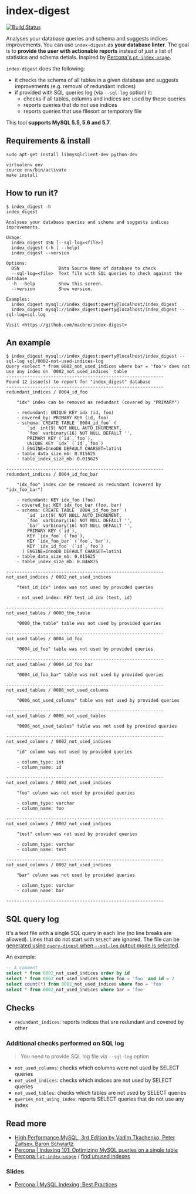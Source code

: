 # index-digest

[![Build Status](https://travis-ci.org/macbre/index-digest.svg?branch=master)](https://travis-ci.org/macbre/index-digest)

Analyses your database queries and schema and suggests indices improvements. You can use `index-digest` as **your database linter**. The goal is to **provide the user with actionable reports** instead of just a list of statistics and schema detials. Inspired by [Percona's `pt-index-usage`](https://www.percona.com/doc/percona-toolkit/LATEST/pt-index-usage.html).

`index-digest` does the following:

* it checks the schema of all tables in a given database and suggests improvements (e.g. removal of redundant indices)
* if provided with SQL queries log (via `--sql-log` option) it:
  * checks if all tables, columns and indices are used by these queries
  * reports queries that do not use indices
  * reports queries that use filesort or temporary file

This tool **supports MySQL 5.5, 5.6 and 5.7**.

## Requirements & install

```
sudo apt-get install libmysqlclient-dev python-dev

virtualenv env
source env/bin/activate
make install
```

## How to run it?

```
$ index_digest -h
index_digest

Analyses your database queries and schema and suggests indices improvements.

Usage:
  index_digest DSN [--sql-log=<file>]
  index_digest (-h | --help)
  index_digest --version

Options:
  DSN               Data Source Name of database to check
  --sql-log=<file>  Text file with SQL queries to check against the database
  -h --help         Show this screen.
  --version         Show version.

Examples:
  index_digest mysql://index_digest:qwerty@localhost/index_digest
  index_digest mysql://index_digest:qwerty@localhost/index_digest --sql-log=sql.log

Visit <https://github.com/macbre/index-digest>
```

## An example

```
$ index_digest mysql://index_digest:qwerty@localhost/index_digest --sql-log sql/0002-not-used-indices-log 
Query <select * from 0002_not_used_indices where bar = 'foo'> does not use any index on `0002_not_used_indices` table
------------------------------------------------------------
Found 12 issue(s) to report for "index_digest" database
------------------------------------------------------------
redundant_indices / 0004_id_foo

	"idx" index can be removed as redundant (covered by "PRIMARY")

	- redundant: UNIQUE KEY idx (id, foo)
	- covered_by: PRIMARY KEY (id, foo)
	- schema: CREATE TABLE `0004_id_foo` (
	    `id` int(9) NOT NULL AUTO_INCREMENT,
	    `foo` varbinary(16) NOT NULL DEFAULT '',
	    PRIMARY KEY (`id`,`foo`),
	    UNIQUE KEY `idx` (`id`,`foo`)
	  ) ENGINE=InnoDB DEFAULT CHARSET=latin1
	- table_data_size_mb: 0.015625
	- table_index_size_mb: 0.015625

------------------------------------------------------------
redundant_indices / 0004_id_foo_bar

	"idx_foo" index can be removed as redundant (covered by "idx_foo_bar")

	- redundant: KEY idx_foo (foo)
	- covered_by: KEY idx_foo_bar (foo, bar)
	- schema: CREATE TABLE `0004_id_foo_bar` (
	    `id` int(9) NOT NULL AUTO_INCREMENT,
	    `foo` varbinary(16) NOT NULL DEFAULT '',
	    `bar` varbinary(16) NOT NULL DEFAULT '',
	    PRIMARY KEY (`id`),
	    KEY `idx_foo` (`foo`),
	    KEY `idx_foo_bar` (`foo`,`bar`),
	    KEY `idx_id_foo` (`id`,`foo`)
	  ) ENGINE=InnoDB DEFAULT CHARSET=latin1
	- table_data_size_mb: 0.015625
	- table_index_size_mb: 0.046875

------------------------------------------------------------
not_used_indices / 0002_not_used_indices

	"test_id_idx" index was not used by provided queries

	- not_used_index: KEY test_id_idx (test, id)

------------------------------------------------------------
not_used_tables / 0000_the_table

	"0000_the_table" table was not used by provided queries

------------------------------------------------------------
not_used_tables / 0004_id_foo

	"0004_id_foo" table was not used by provided queries

------------------------------------------------------------
not_used_tables / 0004_id_foo_bar

	"0004_id_foo_bar" table was not used by provided queries

------------------------------------------------------------
not_used_tables / 0006_not_used_columns

	"0006_not_used_columns" table was not used by provided queries

------------------------------------------------------------
not_used_tables / 0006_not_used_tables

	"0006_not_used_tables" table was not used by provided queries

------------------------------------------------------------
not_used_columns / 0002_not_used_indices

	"id" column was not used by provided queries

	- column_type: int
	- column_name: id

------------------------------------------------------------
not_used_columns / 0002_not_used_indices

	"foo" column was not used by provided queries

	- column_type: varchar
	- column_name: foo

------------------------------------------------------------
not_used_columns / 0002_not_used_indices

	"test" column was not used by provided queries

	- column_type: varchar
	- column_name: test

------------------------------------------------------------
not_used_columns / 0002_not_used_indices

	"bar" column was not used by provided queries

	- column_type: varchar
	- column_name: bar

------------------------------------------------------------
```

## SQL query log

It's a text file with a single SQL query in each line (no line breaks are allowed). Lines that do not start with `SELECT` are ignored. The file can be [generated using `query-digest` when `--sql-log` output mode is selected](https://github.com/macbre/query-digest#output-modes).

An example:

```sql
-- A comment
select * from 0002_not_used_indices order by id
select * from 0002_not_used_indices where foo = 'foo' and id = 2
select count(*) from 0002_not_used_indices where foo = 'foo'
select * from 0002_not_used_indices where bar = 'foo'
```

## Checks

* `redundant_indices`: reports indices that are redundant and covered by other

### Additional checks performed on SQL log

> You need to provide SQL log file via `--sql-log` option

* `not_used_columns`: checks which columns were not used by SELECT queries
* `not_used_indices`: checks which indices are not used by SELECT queries
* `not_used_tables`: checks which tables are not used by SELECT queries
* `queries_not_using_index`: reports SELECT queries that do not use any index

## Read more

* [High Performance MySQL, 3rd Edition by Vadim Tkachenko, Peter Zaitsev, Baron Schwartz](https://www.safaribooksonline.com/library/view/high-performance-mysql/9781449332471/ch05.html)
* [Percona | Indexing 101: Optimizing MySQL queries on a single table](https://www.percona.com/blog/2015/04/27/indexing-101-optimizing-mysql-queries-on-a-single-table/)
* [Percona | `pt-index-usage`](https://www.percona.com/doc/percona-toolkit/LATEST/pt-index-usage.html) / [find unused indexes](https://www.percona.com/blog/2012/06/30/find-unused-indexes/)

### Slides

* [Percona | MySQL Indexing: Best Practices](https://www.percona.com/files/presentations/WEBINAR-MySQL-Indexing-Best-Practices.pdf)
